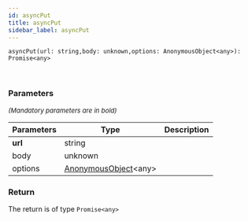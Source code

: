 ```yaml
---
id: asyncPut
title: asyncPut
sidebar_label: asyncPut
---
```


```tsx
asyncPut(url: string,body: unknown,options: AnonymousObject<any>): Promise<any>
```
<br/>



### Parameters

<font size="2"><i>(Mandatory parameters are in bold)</i></font>

| Parameters | Type | Description |
| --------- | ---- | ----------- |
| **url** | string |  |
| body | unknown |  |
| options | [AnonymousObject](/framework-api/interfaces/AnonymousObject.md)<any\> |  |


### Return



The return is of type <code>Promise<any\></code>